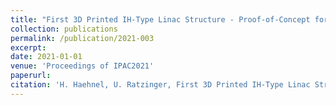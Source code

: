 ```yaml
--- 
title: "First 3D Printed IH-Type Linac Structure - Proof-of-Concept for Additive Manufacturing of Linac RF Cavities"
collection: publications
permalink: /publication/2021-003
excerpt: 
date: 2021-01-01
venue: 'Proceedings of IPAC2021'
paperurl:
citation: 'H. Haehnel, U. Ratzinger, First 3D Printed IH-Type Linac Structure - Proof-of-Concept for Additive Manufacturing of Linac RF Cavities, Proceedings of IPAC2021, MOPAB194 (2021)'
---
```

